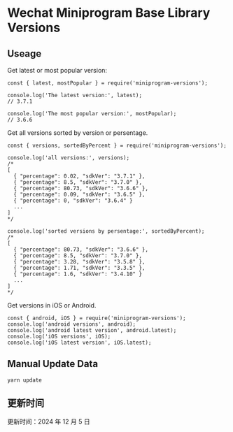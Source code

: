 
# Wechat Miniprogram Base Library Versions

## Useage

Get latest or most popular version:

```;
const { latest, mostPopular } = require('miniprogram-versions');

console.log('The latest version:', latest);
// 3.7.1

console.log('The most popular version:', mostPopular);
// 3.6.6

```

Get all versions sorted by version or persentage.

```
const { versions, sortedByPercent } = require('miniprogram-versions');

console.log('all versions:', versions);
/*
[
  { "percentage": 0.02, "sdkVer": "3.7.1" },
  { "percentage": 8.5, "sdkVer": "3.7.0" },
  { "percentage": 80.73, "sdkVer": "3.6.6" },
  { "percentage": 0.09, "sdkVer": "3.6.5" },
  { "percentage": 0, "sdkVer": "3.6.4" }
  ...
]
*/

console.log('sorted versions by persentage:', sortedByPercent);
/*
[
  { "percentage": 80.73, "sdkVer": "3.6.6" },
  { "percentage": 8.5, "sdkVer": "3.7.0" },
  { "percentage": 3.28, "sdkVer": "3.5.8" },
  { "percentage": 1.71, "sdkVer": "3.3.5" },
  { "percentage": 1.6, "sdkVer": "3.4.10" }
  ...
]
*/
```

Get versions in iOS or Android.

```
const { android, iOS } = require('miniprogram-versions');
console.log('android versions', android);
console.log('android latest version', android.latest);
console.log('iOS versions', iOS);
console.log('iOS latest version', iOS.latest);
```

## Manual Update Data

```
yarn update
```

## 更新时间

更新时间：2024 年 12 月 5 日
